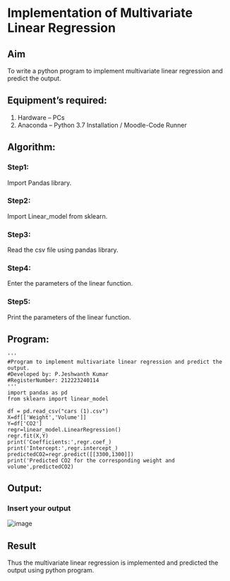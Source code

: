 # Implementation of Multivariate Linear Regression
## Aim
To write a python program to implement multivariate linear regression and predict the output.
## Equipment’s required:
1.	Hardware – PCs
2.	Anaconda – Python 3.7 Installation / Moodle-Code Runner
## Algorithm:
### Step1:
Import Pandas library.

### Step2:
Import Linear_model from sklearn.

### Step3:
Read the csv file using pandas library.

### Step4:
Enter the parameters of the linear function.

### Step5:
Print the parameters of the linear function.

## Program:
```
'''
#Program to implement multivariate linear regression and predict the output.
#Developed by: P.Jeshwanth Kumar
#RegisterNumber: 212223240114
'''
import pandas as pd
from sklearn import linear_model

df = pd.read_csv("cars (1).csv")
X=df[['Weight','Volume']]
Y=df['CO2']
regr=linear_model.LinearRegression()
regr.fit(X,Y)
print('Coefficients:',regr.coef_)
print('Intercept:',regr.intercept_)
predictedCO2=regr.predict([[3300,1300]])
print('Predicted CO2 for the corresponding weight and volume',predictedCO2)
```
## Output:

### Insert your output
![image](https://github.com/Jeshwanthkumarpayyavula/Multivariate-Linear-Regression/assets/145742402/e0c8a998-a624-498b-9cb1-99771b0495e5)

## Result
Thus the multivariate linear regression is implemented and predicted the output using python program.
